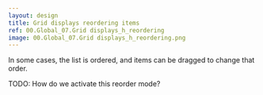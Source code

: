 ```yaml
---
layout: design
title: Grid displays reordering items
ref: 00.Global_07.Grid displays_h_reordering
image: 00.Global_07.Grid displays_h_reordering.png
---
```


In some cases, the list is ordered, and items can be dragged to change that order.

TODO: How do we activate this reorder mode?
